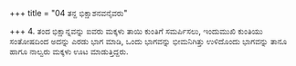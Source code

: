 +++
title = "04 ತನ್ದ ಭಿಕ್ಷಾಶನವನೈವರು"

+++
4. ತಂದ ಭಿಕ್ಷಾನ್ನವನ್ನು ಐವರು ಮಕ್ಕಳು ತಾಯಿ ಕುಂತಿಗೆ ಸಮರ್ಪಿಸಲು, ಇಂದುಮುಖಿ ಕುಂತಿಯು ಸಂತೋಷದಿಂದ ಅದನ್ನು ಎರಡು ಭಾಗ ಮಾಡಿ, ಒಂದು ಭಾಗವನ್ನು ಭೀಮನಿಗಿತ್ತು ಉಳಿದೊಂದು ಭಾಗವನ್ನು ತಾನೂ  ಹಾಗೂ ನಾಲ್ವರು ಮಕ್ಕಳು ಊಟ ಮಾಡುತ್ತಿದ್ದರು.